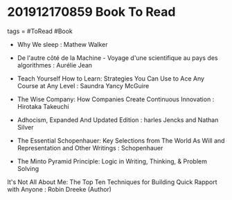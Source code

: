 # 201912170859 Book To Read
tags = #ToRead #Book


- Why We sleep : Mathew Walker

- De l'autre côté de la Machine - Voyage d'une scientifique au pays des algorithmes : Aurélie Jean

- Teach Yourself How to Learn: Strategies You Can Use to Ace Any Course at Any Level :  Saundra Yancy McGuire 

-  The Wise Company: How Companies Create Continuous Innovation : Hirotaka Takeuchi

- Adhocism, Expanded And Updated Edition : harles Jencks and Nathan Silver

- The Essential Schopenhauer: Key Selections from The World As Will and Representation and Other Writings : Schopenhauer 

- The Minto Pyramid Principle: Logic in Writing, Thinking, & Problem Solving 

It's Not All About Me: The Top Ten Techniques for Building Quick Rapport with Anyone  :  Robin Dreeke (Author)